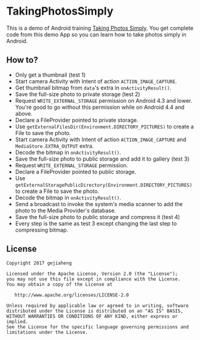 # TakingPhotosSimply
This is a demo of Android training [Taking Photos Simply](https://developer.android.com/training/camera/photobasics.html). You get complete code from this demo App so you can learn how to take photos simply in Android.

## How to?
- Only get a thumbnail (test 1)
 - Start camera Activity with Intent of action `ACTION_IMAGE_CAPTURE`.
 - Get thumbnail bitmap from `data`'s extra in `onActivityResult()`.
- Save the full-size photo to private storage (test 2)
 - Request `WRITE_EXTERNAL_STORAGE` permission on Android 4.3 and lower. You're good to go without this permission while on Android 4.4 and above.
 - Declare a FileProvider pointed to private storage.
 - Use `getExternalFilesDir(Environment.DIRECTORY_PICTURES)` to create a File to save the photo.
 - Start camera Activity with Intent of action `ACTION_IMAGE_CAPTURE` and `MediaStore.EXTRA_OUTPUT` extra.
 - Decode the bitmap in `onActivityResult()`.
- Save the full-size photo to public storage and add it to gallery (test 3)
 - Request `WRITE_EXTERNAL_STORAGE` permission.
 - Declare a FileProvider pointed to public storage.
 - Use `getExternalStoragePublicDirectory(Environment.DIRECTORY_PICTURES)` to create a File to save the photo.
 - Decode the bitmap in `onActivityResult()`.
 - Send a broadcast to invoke the system's media scanner to add the photo to the Media Provider's database.
- Save the full-size photo to public storage and compress it (test 4)
 - Every step is the same as test 3 except changing the last step to compressing bitmap.
 
## License

    Copyright 2017 gejiaheng

    Licensed under the Apache License, Version 2.0 (the "License");
    you may not use this file except in compliance with the License.
    You may obtain a copy of the License at

       http://www.apache.org/licenses/LICENSE-2.0

    Unless required by applicable law or agreed to in writing, software
    distributed under the License is distributed on an "AS IS" BASIS,
    WITHOUT WARRANTIES OR CONDITIONS OF ANY KIND, either express or implied.
    See the License for the specific language governing permissions and
    limitations under the License.
